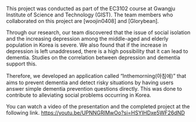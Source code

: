 This project was conducted as part of the EC3102 course at Gwangju Institute of Science and Technology (GIST).
The team members who collaborated on this project are [woojin0408] and [Glorybean].

Through our research, our team discovered that the issue of social isolation and the increasing depression among the middle-aged and elderly population in Korea is severe. 
We also found that if the increase in depression is left unaddressed, there is a high possibility that it can lead to dementia. 
Studies on the correlation between depression and dementia support this. 

Therefore, we developed an application called “Inthemorning(아침에)” that aims to prevent dementia and detect risky situations by having users answer simple dementia prevention questions directly. 
This was done to contribute to alleviating social problems occurring in Korea.

You can watch a video of the presentation and the completed project at the following link.
https://youtu.be/UPNNGRlMwOo?si=HSYIHDxe5WF26dND 
